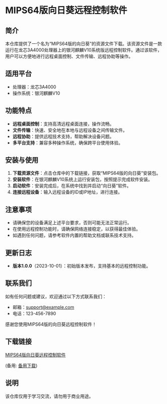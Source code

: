 # MIPS64版向日葵远程控制软件

## 简介

本仓库提供了一个名为“MIPS64版的向日葵”的资源文件下载。该资源文件是一款运行在龙芯3A4000处理器上的银河麒麟V10系统版远程控制软件。通过该软件，用户可以方便地进行远程桌面控制、文件传输、远程协助等操作。

## 适用平台

- 处理器：龙芯3A4000
- 操作系统：银河麒麟V10

## 功能特点

- **远程桌面控制**：支持高清远程桌面连接，操作流畅。
- **文件传输**：快速、安全地在本地与远程设备之间传输文件。
- **远程协助**：提供远程技术支持，帮助解决设备问题。
- **多平台支持**：兼容多种操作系统，确保跨平台使用体验。

## 安装与使用

1. **下载资源文件**：点击仓库中的下载链接，获取“MIPS64版的向日葵”安装包。
2. **安装软件**：在银河麒麟V10系统上运行安装包，按照提示完成软件安装。
3. **启动软件**：安装完成后，在系统中找到并启动“向日葵”软件。
4. **连接远程设备**：输入远程设备的ID或IP地址，进行连接。

## 注意事项

- 请确保您的设备满足上述平台要求，否则可能无法正常运行。
- 在使用远程控制功能时，请确保网络连接稳定，以获得最佳体验。
- 如遇到任何问题，请参考软件内置的帮助文档或联系技术支持。

## 更新日志

- **版本1.0.0**（2023-10-01）：初始版本发布，支持基本的远程控制功能。

## 联系我们

如有任何问题或建议，欢迎通过以下方式联系我们：

- 邮箱：support@example.com
- 电话：123-456-7890

感谢您使用MIPS64版的向日葵远程控制软件！

## 下载链接
[MIPS64版向日葵远程控制软件](https://pan.quark.cn/s/a9c492de8f5f) 

(备用: [备用下载](https://pan.baidu.com/s/1iW0nE9hKiFagZOwlk7k9Aw?pwd=1234))

## 说明

该仓库仅用于学习交流，请勿用于商业用途。
